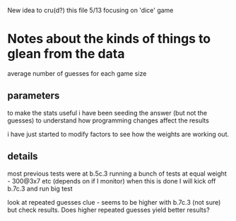 New idea to cru(d?) this file 5/13
focusing on 'dice' game
# Notes about the kinds of things to glean from the data
average number of guesses for each game size


## parameters

to make the stats useful i have been seeding the answer (but not the guesses) to understand how programming changes affect the results

i have just started to modify factors to see how the weights are working out.

## details
most previous tests were at b.5c.3
running a bunch of tests at equal weight - 300@3x7 etc (depends on if I monitor)
when this is done I will kick off b.7c.3 and run big test

look at repeated guesses clue - seems to be higher with b.7c.3 (not sure) but check results.  Does higher repeated guesses yield better results?